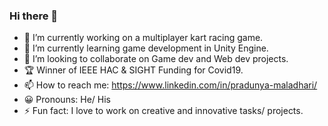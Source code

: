 ### Hi there 👋


- 🔭 I’m currently working on a multiplayer kart racing game.
- 🌱 I’m currently learning game development in Unity Engine.
- 👯 I’m looking to collaborate on Game dev and Web dev projects.
- 🏆 Winner of IEEE HAC & SIGHT Funding for Covid19.
- 📫 How to reach me: https://www.linkedin.com/in/pradunya-maladhari/
- 😀 Pronouns: He/ His
- ⚡ Fun fact: I love to work on creative and innovative tasks/ projects.
